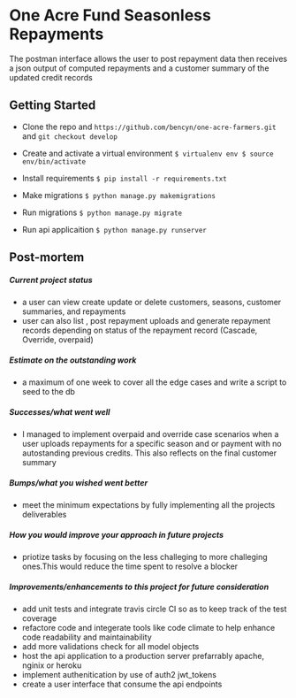 # One Acre Fund Seasonless Repayments

The postman interface allows the user to post repayment data then receives a json output of computed repayments and a customer summary of the updated credit records

## Getting Started

- Clone the repo and `https://github.com/bencyn/one-acre-farmers.git`  and `git checkout develop`

- Create and activate a virtual environment
```$ virtualenv env $ source env/bin/activate```

- Install requirements
```$ pip install -r requirements.txt```

- Make migrations
```$ python manage.py makemigrations```

- Run migrations
```$ python manage.py migrate```

- Run api applicaition
```$ python manage.py runserver```


## Post-mortem

##### Current project status

- a user can view create update or delete customers, seasons, customer summaries, and repayments
- user can also list , post repayment uploads and generate repayment records depending on status of the repayment record (Cascade, Override, overpaid)

##### Estimate on the outstanding work
- a maximum of one week to cover all the edge cases and write a script to seed to the db

##### Successes/what went well

- I managed to implement overpaid and override case scenarios when a user uploads repayments for a specific season and or payment with no autostanding previous credits. This also reflects on the final customer summary

##### Bumps/what you wished went better

- meet the minimum expectations by fully implementing all the projects deliverables

##### How you would improve your approach in future projects

- priotize tasks by focusing on the less challeging to more challeging ones.This would reduce the time spent to resolve a blocker

##### Improvements/enhancements to this project for future consideration

- add unit tests and integrate travis circle CI so as to keep track of the test coverage
- refactore code and integerate tools like code climate to help enhance code readability and maintainability
- add more validations check for all model objects
- host the api application to a production server prefarrably apache, nginix or heroku
- implement authenitication by use of auth2 jwt_tokens
- create a user interface that consume the api endpoints


